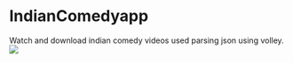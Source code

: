 # IndianComedyapp
Watch and download indian comedy videos 
used parsing json using volley.
<img src="https://github.com/vikashumain/IndianComedyapp/blob/master/Screenshot_2017-02-26-20-35-44.png">
